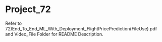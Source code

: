 # Project_72
Refer to 72)End_To_End_ML_With_Deployment_FlightPricePrediction(FileUse).pdf and Video_File Folder for README Description.
